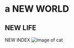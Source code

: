 # a NEW WORLD
## NEW LIFE 
NEW INDEX
![Image of cat](https://octodex.github.com/images/yaktocat.png)
